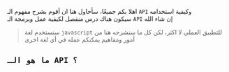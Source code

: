 

اهلا بكم جميعًا، سأحاول هنا ان أقوم بشرح مفهوم الـ `API` وكيفية استخدامه  
سيكون هناك درس منفصل لكيفية عمل وبرمجة الـ `API` إن شاء الله

> سنستخدم لغة `javascript` للتطبيق العملي لا اكثر، لكن كل ما سنشرحه هنا من أمور ومفاهيم يمكنكم عمله في أي لغة اخرى

## `ما هو الـ API ؟`


